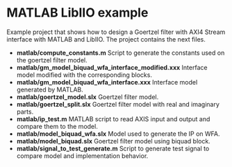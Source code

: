 # MATLAB LibIIO example
Example project that shows how to design a Goertzel filter with AXI4 Stream interface with MATLAB and LibIIO. The project contains the next files.
- **matlab/compute_constants.m** Script to generate the constants used on the goertzel filter model.
- **matlab/gm_model_biquad_wfa_interface_modified.xxx** Interface model modified with the corresponding blocks.
- **matlab/gm_model_biquad_wfa_interface.xxx** Interface model generated by MATLAB.
- **matlab/goertzel_model.slx** Goertzel filter model.
- **matlab/goertzel_split.slx** Goertzel filter model with real and imaginary parts.
- **matlab/ip_test.m** MATLAB script to read AXIS input and output and compare them to the model.
- **matlab/model_biquad_wfa.slx** Model used to generate the IP on WFA.
- **matlab/model_biquad.slx** Goertzel filter model using biquad block.
- **matlab/signal_to_test_generate.m** Script to generate test signal to compare model and implementation behavior.
